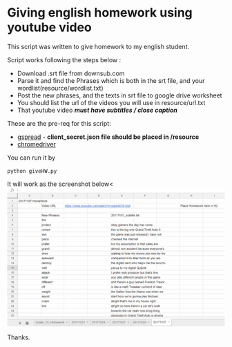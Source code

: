 # Giving english homework using youtube video

This script was written to give homework to my english student.

Script works following the steps below :

* Download .srt file from downsub.com
* Parse it and find the Phrases which is both in the srt file, and your wordlist(resource/wordlist.txt)
* Post the new phrases, and the texts in srt file to google drive worksheet
* You should list the url of the videos you will use in resource/url.txt
* That youtube video ***must have subtitles / close caption***

These are the pre-req for this script:

 * [gspread](https://github.com/burnash/gspread) - **client_secret.json file should be placed in /resource**
 * [chromedriver](https://sites.google.com/a/chromium.org/chromedriver/downloads)

You can run it by
```
python giveHW.py
```

It will work as the screenshot below<
![show.png](show.png)

Thanks.

